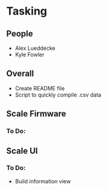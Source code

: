 # Tasking

## People
- Alex Lueddecke
- Kyle Fowler

## Overall
- Create README file
- Script to quickly compile .csv data

## Scale Firmware
### To Do:

## Scale UI
### To Do:
- Build information view

    





